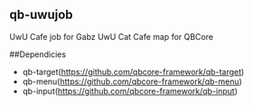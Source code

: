 ## qb-uwujob
UwU Cafe job for Gabz UwU Cat Cafe map for QBCore

##Dependicies
- qb-target(https://github.com/qbcore-framework/qb-target)
- qb-menu(https://github.com/qbcore-framework/qb-menu)
- qb-input(https://github.com/qbcore-framework/qb-input)
